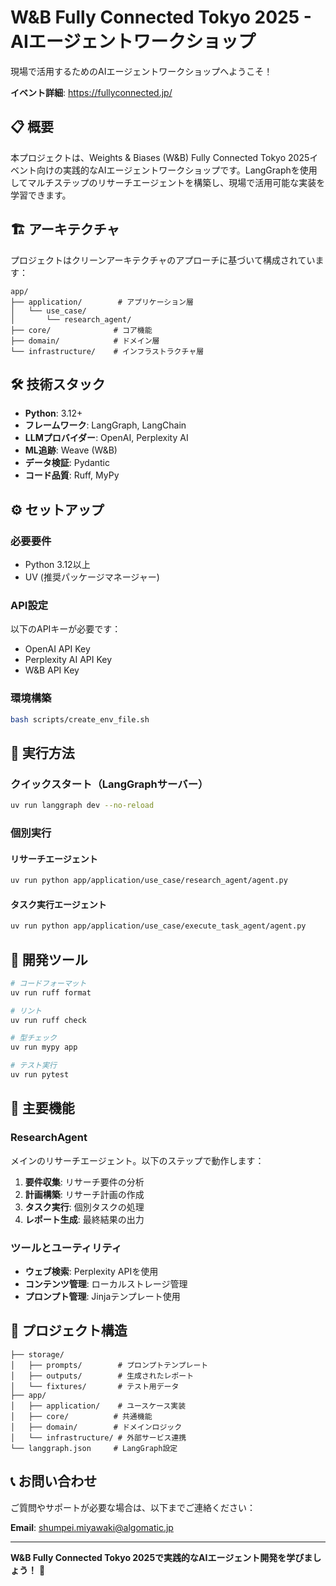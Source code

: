 # W&B Fully Connected Tokyo 2025 - AIエージェントワークショップ

現場で活用するためのAIエージェントワークショップへようこそ！

**イベント詳細**: https://fullyconnected.jp/

## 📋 概要

本プロジェクトは、Weights & Biases (W&B) Fully Connected Tokyo 2025イベント向けの実践的なAIエージェントワークショップです。LangGraphを使用してマルチステップのリサーチエージェントを構築し、現場で活用可能な実装を学習できます。

## 🏗️ アーキテクチャ

プロジェクトはクリーンアーキテクチャのアプローチに基づいて構成されています：

```
app/
├── application/        # アプリケーション層
│   └── use_case/
│       └── research_agent/
├── core/              # コア機能
├── domain/            # ドメイン層
└── infrastructure/    # インフラストラクチャ層
```

## 🛠️ 技術スタック

- **Python**: 3.12+
- **フレームワーク**: LangGraph, LangChain
- **LLMプロバイダー**: OpenAI, Perplexity AI
- **ML追跡**: Weave (W&B)
- **データ検証**: Pydantic
- **コード品質**: Ruff, MyPy

## ⚙️ セットアップ

### 必要要件

- Python 3.12以上
- UV (推奨パッケージマネージャー)

### API設定

以下のAPIキーが必要です：

- OpenAI API Key
- Perplexity AI API Key
- W&B API Key

### 環境構築

```bash
bash scripts/create_env_file.sh
```

## 🚀 実行方法

### クイックスタート（LangGraphサーバー）

```bash
uv run langgraph dev --no-reload
```

### 個別実行

#### リサーチエージェント

```bash
uv run python app/application/use_case/research_agent/agent.py
```

#### タスク実行エージェント

```bash
uv run python app/application/use_case/execute_task_agent/agent.py
```

## 🔧 開発ツール

```bash
# コードフォーマット
uv run ruff format

# リント
uv run ruff check

# 型チェック
uv run mypy app

# テスト実行
uv run pytest
```

## 📖 主要機能

### ResearchAgent

メインのリサーチエージェント。以下のステップで動作します：

1. **要件収集**: リサーチ要件の分析
2. **計画構築**: リサーチ計画の作成
3. **タスク実行**: 個別タスクの処理
4. **レポート生成**: 最終結果の出力

### ツールとユーティリティ

- **ウェブ検索**: Perplexity APIを使用
- **コンテンツ管理**: ローカルストレージ管理
- **プロンプト管理**: Jinjaテンプレート使用

## 📁 プロジェクト構造

```
├── storage/
│   ├── prompts/        # プロンプトテンプレート
│   ├── outputs/        # 生成されたレポート
│   └── fixtures/       # テスト用データ
├── app/
│   ├── application/    # ユースケース実装
│   ├── core/          # 共通機能
│   ├── domain/        # ドメインロジック
│   └── infrastructure/ # 外部サービス連携
└── langgraph.json     # LangGraph設定
```

## 📞 お問い合わせ

ご質問やサポートが必要な場合は、以下までご連絡ください：

**Email**: shumpei.miyawaki@algomatic.jp

---

**W&B Fully Connected Tokyo 2025で実践的なAIエージェント開発を学びましょう！** 🎉
